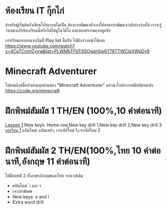 # ห้องเรียน IT กุ๊กไก่
สำหรับผู้เริ่มต้นยังเขียนโปรแกรมไม่เป็น ต้องการพัฒนาตัวเองให้สามารถพัฒนาเวปอย่างง่ายได้ เราจะรู้ว่าเหมาะกับห้องเรียนนี้หรือไม่ให้ดูในวีดีโอ และลองทำงานแรกดูครับ

การเรียนการสอนจะเริ่มที่ Play list นี้ครับ ไปฝึกล่วงหน้าได้เลย
https://www.youtube.com/watch?v=4CpTCmHZyvw&list=PLWMbTFbTi55OgahSw6T78TTWClgXWpDy9

# Minecraft Adventurer 
ไปตามลิงค์นี้แล้วผ่านทุกด่านของ "Minecraft Adventurer" แล้วนำใบประกาศนีย์บัตรมาส่ง
https://code.org/minecraft

# ฝึกพิพม์สัมผัส 1 TH/EN (100%,10 คำต่อนาที)
[Lesson 1](https://www.typingstudy.com/lesson/1/part/1) New keys: Home row,New key drill 1,New key drill 2,New key drill 3
[บทเรียน 1](https://www.typingstudy.com/th-thai_kedmanee-3/lesson/1/part/1) แป้นใหม่: แป้นเหย้า, เจาะคีย์ใหม่ 1,เจาะคีย์ใหม่ 2

# ฝึกพิพม์สัมผัส 2  TH/EN(100%,ไทย 10 คำต่อนาที,อังกฤษ 11 คำต่อนาที)
ให้ฝึกบทที่ 2 ทั้งภาษาอังกฤษและไทย จากเวปเดิม
- แป้นใหม่: ำ และ ร
- เจาะคำพิเศษ
- New keys: e and i
- Extra word drill